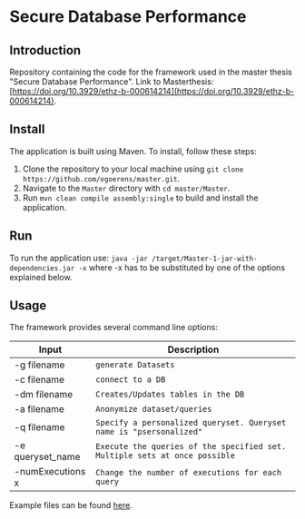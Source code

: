 
# Secure Database Performance
## Introduction
Repository containing the code for the framework used in the master thesis "Secure Database Performance". Link to Masterthesis: [https://doi.org/10.3929/ethz-b-000614214](https://doi.org/10.3929/ethz-b-000614214).
## Install 
The application is built using Maven. To install, follow these steps:

1.  Clone the repository to your local machine using `git clone https://github.com/ogoerens/master.git`.
2.  Navigate to the `Master` directory with `cd master/Master`.
3.  Run `mvn clean compile assembly:single` to build and install the application.

## Run
To run the application use:
`java -jar /target/Master-1-jar-with-dependencies.jar -x` where -x has to be substituted by one of the options explained below.


## Usage
The framework provides several command line options:


|     Input      |Description|
|----------------|-------------------------------|
|-g filename|`generate Datasets `            |
|-c filename|`connect to a DB `            |
|-dm filename          |`Creates/Updates tables in the DB `|
|-a filename|`Anonymize dataset/queries` |
|-q filename| `Specify a personalized queryset. Queryset name is "psersonalized"`|
|-e queryset_name|`Execute the queries of the specified set. Multiple sets at once possible` |
|-numExecutions x|`Change the number of executions for each query`|

Example files can be found [here](https://github.com/ogoerens/master/tree/main/Master/src/main/resources).


